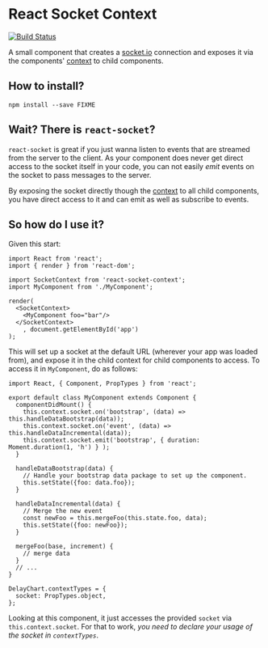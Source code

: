 React Socket Context
=========

[![Build Status](https://travis-ci.org/makii42/react-socket-context.svg?branch=master)](https://travis-ci.org/makii42/react-socket-context)

A small component that creates a [socket.io](http://socket.io/) connection and exposes it via
the components' [context][context] to child components.

## How to install?

    npm install --save FIXME

## Wait? There is `react-socket`?

`react-socket` is great if you just wanna listen to events that are streamed from the server to the client. As your component does never get direct access to the socket itself in your code, you can not easily _emit_ events on the socket to pass messages to the server.

By exposing the socket directly though the [context][context] to all child components, you have direct access to it and can emit as well as subscribe to events.

## So how do I use it?

Given this start:

    import React from 'react';
    import { render } from 'react-dom';

    import SocketContext from 'react-socket-context';
    import MyComponent from './MyComponent';

    render(
      <SocketContext>
        <MyComponent foo="bar"/>
      </SocketContext>
        , document.getElementById('app')
    );

This will set up a socket at the default URL (wherever your app was loaded from), and expose it in the child context for child components to access. To access it in `MyComponent`, do as follows:

    import React, { Component, PropTypes } from 'react';

    export default class MyComponent extends Component {
      componentDidMount() {
        this.context.socket.on('bootstrap', (data) => this.handleDataBootstrap(data));
        this.context.socket.on('event', (data) => this.handleDataIncremental(data));
        this.context.socket.emit('bootstrap', { duration: Moment.duration(1, 'h') } );
      }

      handleDataBootstrap(data) {
        // Handle your bootstrap data package to set up the component.
        this.setState({foo: data.foo});
      }

      handleDataIncremental(data) {
        // Merge the new event
        const newFoo = this.mergeFoo(this.state.foo, data);
        this.setState({foo: newFoo});
      }

      mergeFoo(base, increment) {
        // merge data
      }
      // ...
    }

    DelayChart.contextTypes = {
      socket: PropTypes.object,
    };


Looking at this component, it just accesses the provided `socket` via `this.context.socket`. For that to work, *you need to declare your usage of the socket in `contextTypes`*.



[context]: https://facebook.github.io/react/docs/context.html
